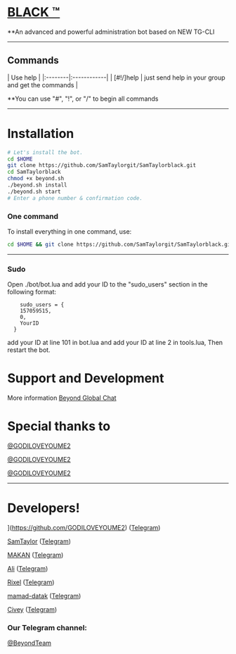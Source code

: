 # [BLACK ™](https://telegram.me/GODILOVEYOUME2)

**An advanced and powerful administration bot based on NEW TG-CLI


* * *

## Commands

| Use help |
|:--------|:------------|
| [#!/]help | just send help in your group and get the commands |

**You can use "#", "!", or "/" to begin all commands

* * *

# Installation

```sh
# Let's install the bot.
cd $HOME
git clone https://github.com/SamTaylorgit/SamTaylorblack.git
cd SamTaylorblack
chmod +x beyond.sh
./beyond.sh install
./beyond.sh start
# Enter a phone number & confirmation code.
```
### One command
To install everything in one command, use:
```sh
cd $HOME && git clone https://github.com/SamTaylorgit/SamTaylorblack.git && cd SamTaylorblack && chmod +x beyond.sh && ./beyond.sh install && ./beyond.sh start
```

* * *

### Sudo

Open ./bot/bot.lua and add your ID to the "sudo_users" section in the following format:
```
    sudo_users = {
    157059515,
    0,
    YourID
  }
```
add your ID at line 101 in bot.lua and add your ID at line 2 in tools.lua, Then restart the bot.

# Support and Development

More information [Beyond Global Chat](https://t.me/joinchat/AAAAAEGaKOxC8K6cJ3bCcw)

# Special thanks to
[@GODILOVEYOUME2](https://telegram.me/GODILOVEYOUME2)

[@GODILOVEYOUME2](https://github.com/GODILOVEYOUME2)

[@GODILOVEYOUME2](https://github.com/GODILOVEYOUME2)

* * *

# Developers!

](https://github.com/GODILOVEYOUME2) ([Telegram](https://telegram.me/SoLiD))

[SamTaylor](https://github.com/GODILOVEYOUME2) ([Telegram](https://telegram.me/To0fan))

[MAKAN](https://github.com/makanj) ([Telegram](https://telegram.me/MAKAN))

[Ali](https://github.com/ali-ghoghnoos) ([Telegram](https://telegram.me/Exacute))

[Rixel](https://github.com/Rixel) ([Telegram](https://telegram.me/Rixel))

[mamad-datak](https://github.com/datak137) ([Telegram](https://telegram.me/K_a_I_i_I_i_n_u_x))

[Civey](https://github.com/Oysof) ([Telegram](https://telegram.me/Civey))

### Our Telegram channel:

[@BeyondTeam](https://telegram.me/BeyondTeam)
